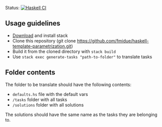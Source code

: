 Status: [![Haskell CI](https://github.com/fmidue/haskell-template-parametrization/workflows/Haskell%20CI/badge.svg)](https://github.com/fmidue/haskell-template-parametrization/actions?query=workflow%3A%22Haskell+CI%22+branch%3Amain)

## Usage guidelines

- [Download](https://docs.haskellstack.org/en/stable/install_and_upgrade/) and install stack
- Clone this repository (git clone https://github.com/fmidue/haskell-template-parametrization.git)
- Build it from the cloned directory with `stack build`
- Use `stack exec generate-tasks "path-to-folder"` to translate tasks

## Folder contents
The folder to be translate should have the following contents:
- `defaults.hs` file with the default vars
- `/tasks` folder with all tasks
- `/solutions` folder with all solutions

The solutions should have the same name as the tasks they are belonging to.


